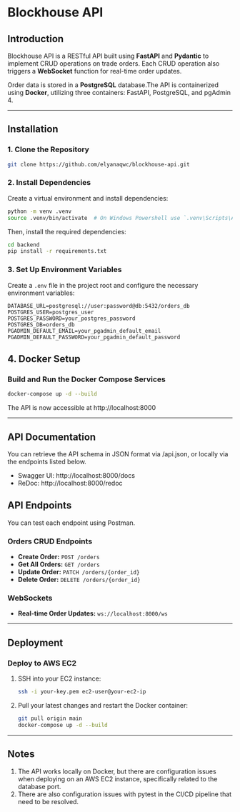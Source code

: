 # Blockhouse API

## Introduction
Blockhouse API is a RESTful API built using **FastAPI** and **Pydantic** to implement CRUD operations on trade orders. Each CRUD operation also triggers a **WebSocket** function for real-time order updates. 

Order data is stored in a **PostgreSQL** database.The API is containerized using **Docker**, utilizing three containers: FastAPI, PostgreSQL, and pgAdmin 4.

---

## Installation

### 1. Clone the Repository
```sh
git clone https://github.com/elyanaqwc/blockhouse-api.git
```

### 2. Install Dependencies
Create a virtual environment and install dependencies:
```sh
python -m venv .venv
source .venv/bin/activate  # On Windows Powershell use `.venv\Scripts\Activate.ps1`
```
Then, install the required dependencies:
```sh
cd backend
pip install -r requirements.txt
```

### 3. Set Up Environment Variables
Create a `.env` file in the project root and configure the necessary environment variables:
```env
DATABASE_URL=postgresql://user:password@db:5432/orders_db
POSTGRES_USER=postgres_user
POSTGRES_PASSWORD=your_postgres_password
POSTGRES_DB=orders_db
PGADMIN_DEFAULT_EMAIL=your_pgadmin_default_email
PGADMIN_DEFAULT_PASSWORD=your_pgadmin_default_password
```

## 4. Docker Setup
### Build and Run the Docker Compose Services
```sh
docker-compose up -d --build
```

 The API is now accessible at http://localhost:8000

---

## API Documentation

You can retrieve the API schema in JSON format via /api.json, or locally via the endpoints listed below. 

- Swagger UI: http://localhost:8000/docs
- ReDoc: http://localhost:8000/redoc

## API Endpoints

You can test each endpoint using Postman. 

### Orders CRUD Endpoints
- **Create Order:** `POST /orders`
- **Get All Orders:** `GET /orders`
- **Update Order:** `PATCH /orders/{order_id}`
- **Delete Order:** `DELETE /orders/{order_id}`

### WebSockets
- **Real-time Order Updates:** `ws://localhost:8000/ws`

---

## Deployment
### Deploy to AWS EC2
1. SSH into your EC2 instance:
   ```sh
   ssh -i your-key.pem ec2-user@your-ec2-ip
   ```
2. Pull your latest changes and restart the Docker container:
   ```sh
   git pull origin main
   docker-compose up -d --build
   ```

---

## Notes
1. The API works locally on Docker, but there are configuration issues when deploying on an AWS EC2 instance, specifically related to the database port.
2. There are also configuration issues with pytest in the CI/CD pipeline that need to be resolved.